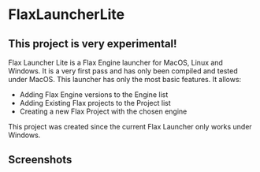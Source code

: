 # FlaxLauncherLite #

## This project is very experimental! ##

Flax Launcher Lite is a Flax Engine launcher for MacOS, Linux and Windows. It is a very first pass and
has only been compiled and tested under MacOS. This launcher has only the most basic features. It allows:

- Adding Flax Engine versions to the Engine list
- Adding Existing Flax projects to the Project list
- Creating a new Flax Project with the chosen engine

This project was created since the current Flax Launcher only works under Windows.

## Screenshots ##
